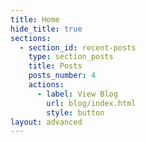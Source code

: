 ```yaml
---
title: Home
hide_title: true
sections:
  - section_id: recent-posts
    type: section_posts
    title: Posts
    posts_number: 4
    actions:
      - label: View Blog
        url: blog/index.html
        style: button
layout: advanced
---
```

